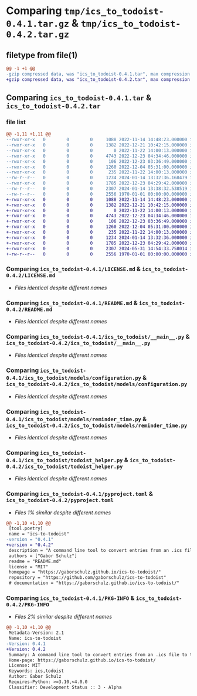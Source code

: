 # Comparing `tmp/ics_to_todoist-0.4.1.tar.gz` & `tmp/ics_to_todoist-0.4.2.tar.gz`

## filetype from file(1)

```diff
@@ -1 +1 @@
-gzip compressed data, was "ics_to_todoist-0.4.1.tar", max compression
+gzip compressed data, was "ics_to_todoist-0.4.2.tar", max compression
```

## Comparing `ics_to_todoist-0.4.1.tar` & `ics_to_todoist-0.4.2.tar`

### file list

```diff
@@ -1,11 +1,11 @@
--rwxr-xr-x   0        0        0     1088 2022-11-14 14:48:23.000000 ics_to_todoist-0.4.1/LICENSE.md
--rwxr-xr-x   0        0        0     1382 2022-12-21 10:42:15.000000 ics_to_todoist-0.4.1/README.md
--rwxr-xr-x   0        0        0        0 2022-11-22 14:00:13.000000 ics_to_todoist-0.4.1/ics_to_todoist/__init__.py
--rwxr-xr-x   0        0        0     4743 2022-12-23 04:34:46.000000 ics_to_todoist-0.4.1/ics_to_todoist/__main__.py
--rwxr-xr-x   0        0        0      106 2022-12-23 03:36:49.000000 ics_to_todoist-0.4.1/ics_to_todoist/models/__init__.py
--rwxr-xr-x   0        0        0     1260 2022-12-04 05:31:00.000000 ics_to_todoist-0.4.1/ics_to_todoist/models/configuration.py
--rwxr-xr-x   0        0        0      235 2022-11-22 14:00:13.000000 ics_to_todoist-0.4.1/ics_to_todoist/models/event.py
--rw-r--r--   0        0        0     1234 2024-01-14 13:32:36.168479 ics_to_todoist-0.4.1/ics_to_todoist/models/reminder_time.py
--rwxr-xr-x   0        0        0     1785 2022-12-23 04:29:42.000000 ics_to_todoist-0.4.1/ics_to_todoist/todoist_helper.py
--rw-r--r--   0        0        0     2307 2024-01-14 13:38:32.538519 ics_to_todoist-0.4.1/pyproject.toml
--rw-r--r--   0        0        0     2556 1970-01-01 00:00:00.000000 ics_to_todoist-0.4.1/PKG-INFO
+-rwxr-xr-x   0        0        0     1088 2022-11-14 14:48:23.000000 ics_to_todoist-0.4.2/LICENSE.md
+-rwxr-xr-x   0        0        0     1382 2022-12-21 10:42:15.000000 ics_to_todoist-0.4.2/README.md
+-rwxr-xr-x   0        0        0        0 2022-11-22 14:00:13.000000 ics_to_todoist-0.4.2/ics_to_todoist/__init__.py
+-rwxr-xr-x   0        0        0     4743 2022-12-23 04:34:46.000000 ics_to_todoist-0.4.2/ics_to_todoist/__main__.py
+-rwxr-xr-x   0        0        0      106 2022-12-23 03:36:49.000000 ics_to_todoist-0.4.2/ics_to_todoist/models/__init__.py
+-rwxr-xr-x   0        0        0     1260 2022-12-04 05:31:00.000000 ics_to_todoist-0.4.2/ics_to_todoist/models/configuration.py
+-rwxr-xr-x   0        0        0      235 2022-11-22 14:00:13.000000 ics_to_todoist-0.4.2/ics_to_todoist/models/event.py
+-rwxr-xr-x   0        0        0     1234 2024-01-14 13:32:36.000000 ics_to_todoist-0.4.2/ics_to_todoist/models/reminder_time.py
+-rwxr-xr-x   0        0        0     1785 2022-12-23 04:29:42.000000 ics_to_todoist-0.4.2/ics_to_todoist/todoist_helper.py
+-rwxr-xr-x   0        0        0     2307 2024-05-31 14:54:33.758014 ics_to_todoist-0.4.2/pyproject.toml
+-rw-r--r--   0        0        0     2556 1970-01-01 00:00:00.000000 ics_to_todoist-0.4.2/PKG-INFO
```

### Comparing `ics_to_todoist-0.4.1/LICENSE.md` & `ics_to_todoist-0.4.2/LICENSE.md`

 * *Files identical despite different names*

### Comparing `ics_to_todoist-0.4.1/README.md` & `ics_to_todoist-0.4.2/README.md`

 * *Files identical despite different names*

### Comparing `ics_to_todoist-0.4.1/ics_to_todoist/__main__.py` & `ics_to_todoist-0.4.2/ics_to_todoist/__main__.py`

 * *Files identical despite different names*

### Comparing `ics_to_todoist-0.4.1/ics_to_todoist/models/configuration.py` & `ics_to_todoist-0.4.2/ics_to_todoist/models/configuration.py`

 * *Files identical despite different names*

### Comparing `ics_to_todoist-0.4.1/ics_to_todoist/models/reminder_time.py` & `ics_to_todoist-0.4.2/ics_to_todoist/models/reminder_time.py`

 * *Files identical despite different names*

### Comparing `ics_to_todoist-0.4.1/ics_to_todoist/todoist_helper.py` & `ics_to_todoist-0.4.2/ics_to_todoist/todoist_helper.py`

 * *Files identical despite different names*

### Comparing `ics_to_todoist-0.4.1/pyproject.toml` & `ics_to_todoist-0.4.2/pyproject.toml`

 * *Files 1% similar despite different names*

```diff
@@ -1,10 +1,10 @@
 [tool.poetry]
 name = "ics-to-todoist"
-version = "0.4.1"
+version = "0.4.2"
 description = "A command line tool to convert entries from an .ics file to tasks in Todoist."
 authors = ["Gabor Schulz"]
 readme = "README.md"
 license = "MIT"
 homepage = "https://gaborschulz.github.io/ics-to-todoist/"
 repository = "https://github.com/gaborschulz/ics-to-todoist"
 # documentation = "https://gaborschulz.github.io/ics-to-todoist/"
```

### Comparing `ics_to_todoist-0.4.1/PKG-INFO` & `ics_to_todoist-0.4.2/PKG-INFO`

 * *Files 2% similar despite different names*

```diff
@@ -1,10 +1,10 @@
 Metadata-Version: 2.1
 Name: ics-to-todoist
-Version: 0.4.1
+Version: 0.4.2
 Summary: A command line tool to convert entries from an .ics file to tasks in Todoist.
 Home-page: https://gaborschulz.github.io/ics-to-todoist/
 License: MIT
 Keywords: ics,todoist
 Author: Gabor Schulz
 Requires-Python: >=3.10,<4.0.0
 Classifier: Development Status :: 3 - Alpha
```

